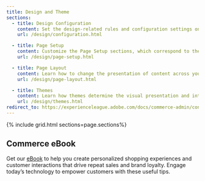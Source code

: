 ```yaml
---
title: Design and Theme
sections:
  - title: Design Configuration
    content: Set the design-related rules and configuration settings on the Design Configuration page.
    url: /design/configuration.html

  - title: Page Setup
    content: Customize the Page Setup sections, which correspond to the underlying structure of the HTML page, as well as many basic page properties.
    url: /design/page-setup.html

  - title: Page Layout
    content: Learn how to change the presentation of content across your site by updating page layouts.
    url: /design/page-layout.html

  - title: Themes
    content: Learn how themes determine the visual presentation and interactions that your customers experience when they visit your store.
    url: /design/themes.html
redirect_to: https://experienceleague.adobe.com/docs/commerce-admin/content-design/content-menu.html#design-features
---
```


{% include grid.html sections=page.sections%}

## Commerce eBook

Get our [eBook][2] to help you create personalized shopping experiences and customer interactions that drive repeat sales and brand loyalty. Engage today’s technology to empower customers with these useful tips.

[1]: https://magento.com/resources/customer-engagement-ebook
[2]: https://magento.com/resources/rules-and-tools-successful-customer-engagement
